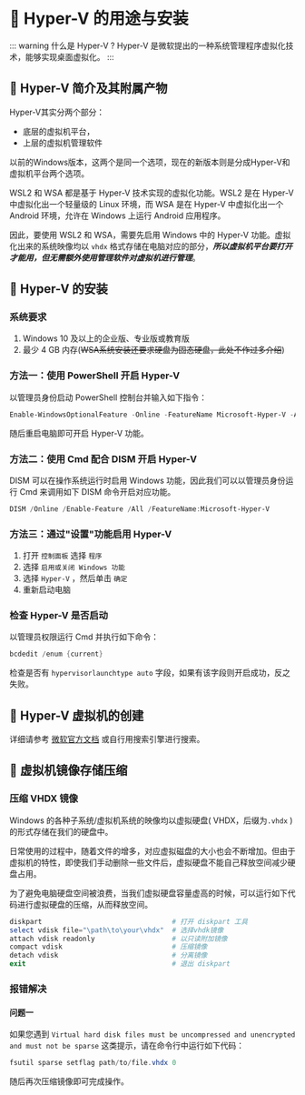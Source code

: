 #  Hyper-V 的用途与安装

::: warning 什么是 Hyper-V ?
Hyper-V 是微软提出的一种系统管理程序虚拟化技术，能够实现桌面虚拟化。
:::

##  Hyper-V 简介及其附属产物

Hyper-V其实分两个部分：

- 底层的虚拟机平台，
- 上层的虚拟机管理软件

以前的Windows版本，这两个是同一个选项，现在的新版本则是分成Hyper-V和虚拟机平台两个选项。

WSL2 和 WSA 都是基于 Hyper-V 技术实现的虚拟化功能。WSL2 是在 Hyper-V 中虚拟化出一个轻量级的 Linux 环境，而 WSA 是在 Hyper-V 中虚拟化出一个 Android 环境，允许在 Windows 上运行 Android 应用程序。

因此，要使用 WSL2 和 WSA，需要先启用 Windows 中的 Hyper-V 功能。虚拟化出来的系统映像均以 `vhdx` 格式存储在电脑对应的部分，***所以虚拟机平台要打开才能用，但无需额外使用管理软件对虚拟机进行管理***。

##  Hyper-V 的安装

### 系统要求

1. Windows 10 及以上的企业版、专业版或教育版
2. 最少 4 GB 内存(~~WSA系统安装还要求硬盘为固态硬盘，此处不作过多介绍~~)

### 方法一：使用 PowerShell 开启 Hyper-V

以管理员身份启动 PowerShell 控制台并输入如下指令：

```powershell
Enable-WindowsOptionalFeature -Online -FeatureName Microsoft-Hyper-V -All
```

随后重启电脑即可开启 Hyper-V 功能。

### 方法二：使用 Cmd 配合 DISM 开启 Hyper-V

DISM 可以在操作系统运行时启用 Windows 功能，因此我们可以以管理员身份运行 Cmd 来调用如下 DISM 命令开启对应功能。

```powershell
DISM /Online /Enable-Feature /All /FeatureName:Microsoft-Hyper-V
```

### 方法三：通过"设置"功能启用 Hyper-V

1. 打开 `控制面板` 选择 `程序` 
2. 选择 `启用或关闭 Windows 功能` 
3. 选择 `Hyper-V` ，然后单击 `确定` 
4. 重新启动电脑

### 检查 Hyper-V 是否启动

以管理员权限运行 Cmd 并执行如下命令：

```powershell
bcdedit /enum {current}
```

检查是否有 `hypervisorlaunchtype auto` 字段，如果有该字段则开启成功，反之失败。

##  Hyper-V 虚拟机的创建

详细请参考 [微软官方文档](https://docs.microsoft.com/en-us/virtualization/hyper-v-on-windows/quick-start/quick-create-virtual-machine) 或自行用搜索引擎进行搜索。

##  虚拟机镜像存储压缩

### 压缩 VHDX 镜像

Windows 的各种子系统/虚拟机系统的映像均以虚拟硬盘( VHDX，后缀为`.vhdx` )的形式存储在我们的硬盘中。

日常使用的过程中，随着文件的增多，对应虚拟磁盘的大小也会不断增加。但由于虚拟机的特性，即使我们手动删除一些文件后，虚拟硬盘不能自己释放空间减少硬盘占用。

为了避免电脑硬盘空间被浪费，当我们虚拟硬盘容量虚高的时候，可以运行如下代码进行虚拟硬盘的压缩，从而释放空间。

```powershell
diskpart                                # 打开 diskpart 工具
select vdisk file="\path\to\your\vhdx"  # 选择vhdk镜像
attach vdisk readonly                   # 以只读附加镜像
compact vdisk                           # 压缩镜像
detach vdisk                            # 分离镜像
exit                                    # 退出 diskpart
```

### 报错解决

#### 问题一

如果您遇到 `Virtual hard disk files must be uncompressed and unencrypted and must not be sparse` 这类提示，请在命令行中运行如下代码：

```powershell
fsutil sparse setflag path/to/file.vhdx 0
```

随后再次压缩镜像即可完成操作。